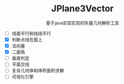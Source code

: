 <h1 align="center">JPlane3Vector</h1>

<div align="center">基于java实现实现的矢量几何解析工具</div>

- [ ] 线面平行和线线平行
- [X] 判断点线在面上
- [X] 法向量
- [X] 二面角
- [ ] 垂直判定
- [ ] 平面交线
- [ ] 复杂几何体和体积面积求解
- [ ] 可视化引擎
